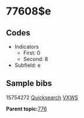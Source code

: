 # 77608$e

## Codes

-   Indicators
    -   First: 0
    -   Second: 8
-   Subfield: e

## Sample bibs

15754272 [Quicksearch](https://search.library.yale.edu/catalog/15754272) [VXWS](http://prodorbis.library.yale.edu:7014/vxws/GetHoldingsService?bibId=15754272)

**Parent topic:**[776](../../tags/776/776.md)

